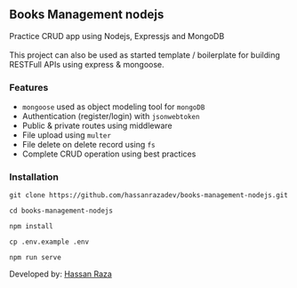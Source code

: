 ## Books Management nodejs
Practice CRUD app using Nodejs, Expressjs and MongoDB 
<br>
<br>
This project can also be used as started template / boilerplate for building RESTFull APIs using express & mongoose.

### Features
- `mongoose` used as object modeling tool for `mongoDB`
- Authentication (register/login) with `jsonwebtoken`
- Public & private routes using middleware
- File upload using `multer`
- File delete on delete record using `fs`
- Complete CRUD operation using best practices

### Installation
```
git clone https://github.com/hassanrazadev/books-management-nodejs.git
```
```
cd books-management-nodejs
```
```
npm install
```
```
cp .env.example .env
```
```
npm run serve
```

Developed by: [Hassan Raza](https://hassanraza.net)